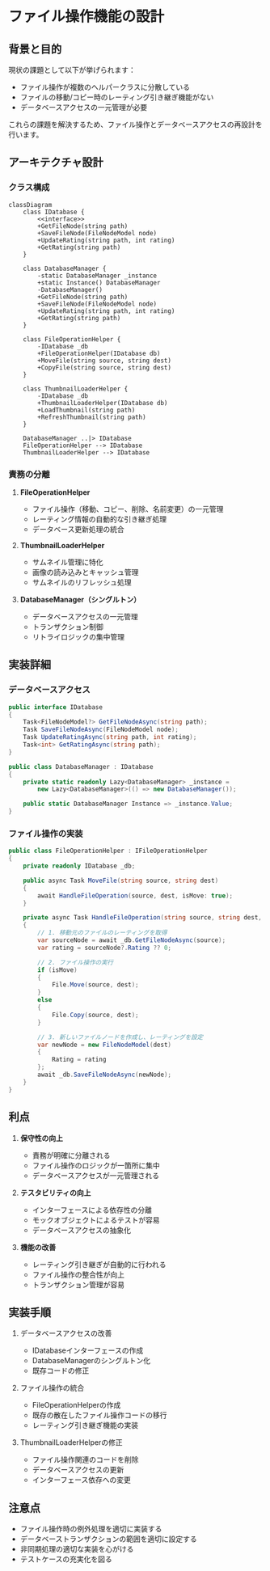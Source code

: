 # ファイル操作機能の設計

## 背景と目的

現状の課題として以下が挙げられます：
- ファイル操作が複数のヘルパークラスに分散している
- ファイルの移動/コピー時のレーティング引き継ぎ機能がない
- データベースアクセスの一元管理が必要

これらの課題を解決するため、ファイル操作とデータベースアクセスの再設計を行います。

## アーキテクチャ設計

### クラス構成

```mermaid
classDiagram
    class IDatabase {
        <<interface>>
        +GetFileNode(string path)
        +SaveFileNode(FileNodeModel node)
        +UpdateRating(string path, int rating)
        +GetRating(string path)
    }

    class DatabaseManager {
        -static DatabaseManager _instance
        +static Instance() DatabaseManager
        -DatabaseManager()
        +GetFileNode(string path)
        +SaveFileNode(FileNodeModel node)
        +UpdateRating(string path, int rating)
        +GetRating(string path)
    }

    class FileOperationHelper {
        -IDatabase _db
        +FileOperationHelper(IDatabase db)
        +MoveFile(string source, string dest)
        +CopyFile(string source, string dest)
    }

    class ThumbnailLoaderHelper {
        -IDatabase _db
        +ThumbnailLoaderHelper(IDatabase db)
        +LoadThumbnail(string path)
        +RefreshThumbnail(string path)
    }

    DatabaseManager ..|> IDatabase
    FileOperationHelper --> IDatabase
    ThumbnailLoaderHelper --> IDatabase
```

### 責務の分離

1. **FileOperationHelper**
   - ファイル操作（移動、コピー、削除、名前変更）の一元管理
   - レーティング情報の自動的な引き継ぎ処理
   - データベース更新処理の統合

2. **ThumbnailLoaderHelper**
   - サムネイル管理に特化
   - 画像の読み込みとキャッシュ管理
   - サムネイルのリフレッシュ処理

3. **DatabaseManager（シングルトン）**
   - データベースアクセスの一元管理
   - トランザクション制御
   - リトライロジックの集中管理

## 実装詳細

### データベースアクセス

```csharp
public interface IDatabase
{
    Task<FileNodeModel?> GetFileNodeAsync(string path);
    Task SaveFileNodeAsync(FileNodeModel node);
    Task UpdateRatingAsync(string path, int rating);
    Task<int> GetRatingAsync(string path);
}

public class DatabaseManager : IDatabase
{
    private static readonly Lazy<DatabaseManager> _instance =
        new Lazy<DatabaseManager>(() => new DatabaseManager());

    public static DatabaseManager Instance => _instance.Value;
}
```

### ファイル操作の実装

```csharp
public class FileOperationHelper : IFileOperationHelper
{
    private readonly IDatabase _db;

    public async Task MoveFile(string source, string dest)
    {
        await HandleFileOperation(source, dest, isMove: true);
    }

    private async Task HandleFileOperation(string source, string dest, bool isMove)
    {
        // 1. 移動元のファイルのレーティングを取得
        var sourceNode = await _db.GetFileNodeAsync(source);
        var rating = sourceNode?.Rating ?? 0;

        // 2. ファイル操作の実行
        if (isMove)
        {
            File.Move(source, dest);
        }
        else
        {
            File.Copy(source, dest);
        }

        // 3. 新しいファイルノードを作成し、レーティングを設定
        var newNode = new FileNodeModel(dest)
        {
            Rating = rating
        };
        await _db.SaveFileNodeAsync(newNode);
    }
}
```

## 利点

1. **保守性の向上**
   - 責務が明確に分離される
   - ファイル操作のロジックが一箇所に集中
   - データベースアクセスが一元管理される

2. **テスタビリティの向上**
   - インターフェースによる依存性の分離
   - モックオブジェクトによるテストが容易
   - データベースアクセスの抽象化

3. **機能の改善**
   - レーティング引き継ぎが自動的に行われる
   - ファイル操作の整合性が向上
   - トランザクション管理が容易

## 実装手順

1. データベースアクセスの改善
   - IDatabaseインターフェースの作成
   - DatabaseManagerのシングルトン化
   - 既存コードの修正

2. ファイル操作の統合
   - FileOperationHelperの作成
   - 既存の散在したファイル操作コードの移行
   - レーティング引き継ぎ機能の実装

3. ThumbnailLoaderHelperの修正
   - ファイル操作関連のコードを削除
   - データベースアクセスの更新
   - インターフェース依存への変更

## 注意点

- ファイル操作時の例外処理を適切に実装する
- データベーストランザクションの範囲を適切に設定する
- 非同期処理の適切な実装を心がける
- テストケースの充実化を図る
